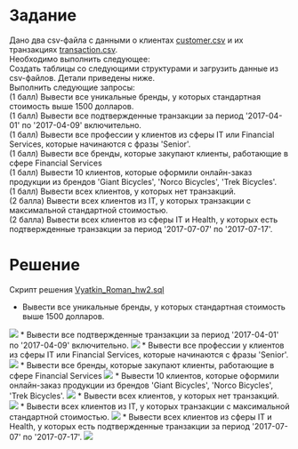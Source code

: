 # Задание
Дано два csv-файла с данными о клиентах [customer.csv](https://github.com/Niktyav/mipt_ds_sspd/tree/main/HW2/customer.csv) и их транзакциях [transaction.csv](https://github.com/Niktyav/mipt_ds_sspd/tree/main/HW2/transaction.csv).  
Необходимо выполнить следующее:  
Создать таблицы со следующими структурами и загрузить данные из csv-файлов. Детали приведены ниже.  
Выполнить следующие запросы:  
(1 балл) Вывести все уникальные бренды, у которых стандартная стоимость выше 1500 долларов.  
(1 балл) Вывести все подтвержденные транзакции за период '2017-04-01' по '2017-04-09' включительно.  
(1 балл) Вывести все профессии у клиентов из сферы IT или Financial Services, которые начинаются с фразы 'Senior'.  
(1 балл) Вывести все бренды, которые закупают клиенты, работающие в сфере Financial Services  
(1 балл) Вывести 10 клиентов, которые оформили онлайн-заказ продукции из брендов 'Giant Bicycles', 'Norco Bicycles', 'Trek Bicycles'.  
(1 балл) Вывести всех клиентов, у которых нет транзакций.  
(2 балла) Вывести всех клиентов из IT, у которых транзакции с максимальной стандартной стоимостью.  
(2 балла) Вывести всех клиентов из сферы IT и Health, у которых есть подтвержденные транзакции за период '2017-07-07' по '2017-07-17'.  

# Решение

Скрипт решения [Vyatkin_Roman_hw2.sql](https://github.com/Niktyav/mipt_ds_sspd/tree/main/HW2/Vyatkin_Roman_hw2.sql)  
  
* Вывести все уникальные бренды, у которых стандартная стоимость выше 1500 долларов.  
<img src='https://github.com/Niktyav/mipt_ds_sspd/tree/main/HW2/unique_brand.JPG'>  
* Вывести все подтвержденные транзакции за период '2017-04-01' по '2017-04-09' включительно.  
<img src='https://github.com/Niktyav/mipt_ds_sspd/tree/main/HW2/approved_betwen_date.JPG'>  
* Вывести все профессии у клиентов из сферы IT или Financial Services, которые начинаются с фразы 'Senior'.  
<img src='https://github.com/Niktyav/mipt_ds_sspd/tree/main/HW2/seniors.JPG'>  
* Вывести все бренды, которые закупают клиенты, работающие в сфере Financial Services  
<img src='https://github.com/Niktyav/mipt_ds_sspd/tree/main/HW2/financial_brand.JPGG'>  
* Вывести 10 клиентов, которые оформили онлайн-заказ продукции из брендов 'Giant Bicycles', 'Norco Bicycles', 'Trek Bicycles'.  
<img src='https://github.com/Niktyav/mipt_ds_sspd/tree/main/HW2/ten_online.JPG'>
* Вывести всех клиентов, у которых нет транзакций.  
<img src='https://github.com/Niktyav/mipt_ds_sspd/tree/main/HW2/without_transaction.JPG'>
* Вывести всех клиентов из IT, у которых транзакции с максимальной стандартной стоимостью.  
<img src='https://github.com/Niktyav/mipt_ds_sspd/tree/main/HW2/IT_max_cost_trans.JPG'>
* Вывести всех клиентов из сферы IT и Health, у которых есть подтвержденные транзакции за период '2017-07-07' по '2017-07-17'.  
<img src='https://github.com/Niktyav/mipt_ds_sspd/tree/main/HW2/IT_health_with_transaction.JPG'>





       



    



